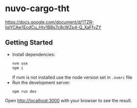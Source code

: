 # nuvo-cargo-tht

https://docs.google.com/document/d/1TZR-lqjYCAw1EcdCu_Htv1BBs7c8cWZp4-Q_XaFfyZY

## Getting Started

* Install dependencies:
	```bash
	nvm use
	npm i
	```
	If nvm is not installed use the node version set in `.nvmrc` file
* Run the development server:
	```bash
	npm run dev
	```
Open [http://localhost:3000](http://localhost:3000) with your browser to see the result.
